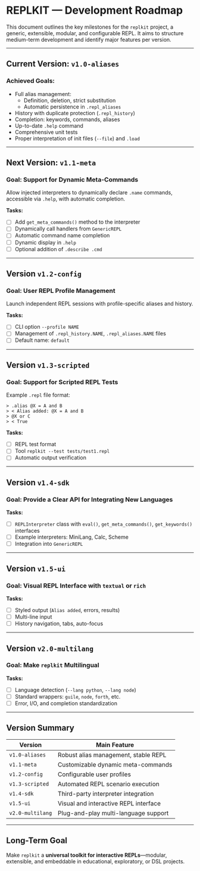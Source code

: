 # REPLKIT — Development Roadmap

This document outlines the key milestones for the `replkit` project, a generic, extensible, modular, and configurable REPL. It aims to structure medium-term development and identify major features per version.

---

## Current Version: `v1.0-aliases`

### Achieved Goals:

- Full alias management:
  - Definition, deletion, strict substitution
  - Automatic persistence in `.repl_aliases`
- History with duplicate protection (`.repl_history`)
- Completion: keywords, commands, aliases
- Up-to-date `.help` command
- Comprehensive unit tests
- Proper interpretation of init files (`--file`) and `.load`

---

## Next Version: `v1.1-meta`

### Goal: Support for **Dynamic Meta-Commands**

Allow injected interpreters to dynamically declare `.name` commands, accessible via `.help`, with automatic completion.

**Tasks:**

- [ ] Add `get_meta_commands()` method to the interpreter
- [ ] Dynamically call handlers from `GenericREPL`
- [ ] Automatic command name completion
- [ ] Dynamic display in `.help`
- [ ] Optional addition of `.describe .cmd`

---

## Version `v1.2-config`

### Goal: **User REPL Profile Management**

Launch independent REPL sessions with profile-specific aliases and history.

**Tasks:**

- [ ] CLI option `--profile NAME`
- [ ] Management of `.repl_history.NAME`, `.repl_aliases.NAME` files
- [ ] Default name: `default`

---

## Version `v1.3-scripted`

### Goal: Support for Scripted REPL Tests

Example `.repl` file format:

```
> .alias @X = A and B
> < Alias added: @X = A and B
> @X or C
> < True
```

**Tasks:**

- [ ] REPL test format
- [ ] Tool `replkit --test tests/test1.repl`
- [ ] Automatic output verification

---

## Version `v1.4-sdk`

### Goal: Provide a Clear API for Integrating New Languages

**Tasks:**

- [ ] `REPLInterpreter` class with `eval()`, `get_meta_commands()`, `get_keywords()` interfaces
- [ ] Example interpreters: MiniLang, Calc, Scheme
- [ ] Integration into `GenericREPL`

---

## Version `v1.5-ui`

### Goal: Visual REPL Interface with `textual` or `rich`

**Tasks:**

- [ ] Styled output (`Alias added`, errors, results)
- [ ] Multi-line input
- [ ] History navigation, tabs, auto-focus

---

## Version `v2.0-multilang`

### Goal: Make `replkit` Multilingual

**Tasks:**

- [ ] Language detection (`--lang python`, `--lang node`)
- [ ] Standard wrappers: `guile`, `node`, `forth`, etc.
- [ ] Error, I/O, and completion standardization

---

## Version Summary

| Version          | Main Feature                          |
| ---------------- | ------------------------------------- |
| `v1.0-aliases`   | Robust alias management, stable REPL  |
| `v1.1-meta`      | Customizable dynamic meta-commands    |
| `v1.2-config`    | Configurable user profiles            |
| `v1.3-scripted`  | Automated REPL scenario execution     |
| `v1.4-sdk`       | Third-party interpreter integration   |
| `v1.5-ui`        | Visual and interactive REPL interface |
| `v2.0-multilang` | Plug-and-play multi-language support  |

---

## Long-Term Goal

Make `replkit` a **universal toolkit for interactive REPLs**—modular, extensible, and embeddable in educational, exploratory, or DSL projects.
